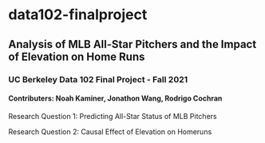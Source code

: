 # data102-finalproject

## Analysis of MLB All-Star Pitchers and the Impact of Elevation on Home Runs

### UC Berkeley Data 102 Final Project - Fall 2021

#### Contributers: Noah Kaminer, Jonathon Wang, Rodrigo Cochran

Research Question 1: Predicting All-Star Status of MLB Pitchers

Research Question 2: Causal Effect of Elevation on Homeruns
